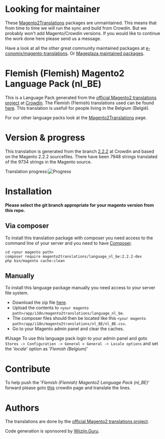 # Looking for maintainer
These [Magento2Translations](http://magento2translations.github.io/) packages are unmaintained. This means that from time to time we will run the sync and build from Crowdin. But we probably won't add Magento/Crowdin versions. If you would like to continue the work done here please send us a message.

Have a look at all the other great community maintained packages at [e-conomix/magento-translations](https://github.com/e-conomix/magento-translations).
Or [Mageplaza maintained packages](https://github.com/mageplaza?q=language).

# Flemish (Flemish) Magento2 Language Pack (nl_BE)
This is a Language Pack generated from the [official Magento2 translations project](https://crowdin.com/project/magento-2) at [Crowdin](https://crowdin.com).
The Flemish (Flemish) translations used can be found [here](https://crowdin.com/project/magento-2/nl-be).
This translation is usefull for people living in the Belgium (België).

For our other language packs look at the [Magento2Translations](http://magento2translations.github.io/) page.

# Version & progress
This translation is generated from the branch [2.2.2](https://crowdin.com/project/magento-2/nl-be#/2.2.2) at Crowdin and based on the Magento 2.2.2 sourcefiles.
There have been  7948 strings translated of the 9734 strings in the Magento source.

Translation progress:![Progress](http://progressed.io/bar/82)

# Installation
**Please select the git branch appropriate for your magento version from this repo.**
## Via composer
To install this translation package with composer you need access to the command line of your server and you need to have [Composer](https://getcomposer.org).
```
cd <your magento path>
composer require magento2translations/language_nl_be:2.2.2-dev
php bin/magento cache:clean
```
## Manually
To install this language package manually you need access to your server file system.
* Download the zip file [here](https://github.com/Magento2Translations/language_nl_be/archive/2.2.2.zip).
* Upload the contents to `<your magento path>/app/i18n/magento2translations/language_nl_be`.
* The composer files should then be located like this `<your magento path>/app/i18n/magento2translations/nl_BE/nl_BE.csv`.
* Go to your Magento admin panel and clear the caches.

#Usage
To use this language pack login to your admin panel and goto `Stores -> Configuration -> General > General -> Locale options` and set the '*locale*' option as '*Flemish (Belgium)*'

# Contribute
To help push the '*Flemish (Flemish) Magento2 Language Pack (nl_BE)*' forward please goto [this](https://crowdin.com/project/magento-2/nl-be) crowdin page and translate the lines.

# Authors
The translations are done by the [official Magento2 translations project](https://crowdin.com/project/magento-2).

Code generation is sponsored by [Wijzijn.Guru](http://www.wijzijn.guru/).